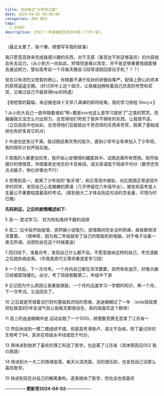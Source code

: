 ```yaml
---
title: 流水账之“少年班之路”
date: 2024-04-02 00:00:00
categories: 004 随记
tags:
  - STORY
description: 才码了一半就被遗忘的流水账（下次一定）。
---
```

（最近太累了，偷个懒，顺便写写我的故事）


我只愿意高效率完成我感兴趣的东西，对于无感（甚至达不到足够喜欢）的内容就会失去动力。（从小到大一向如此，矫情但是难以改变，并不是足够重要我就能够去被迫努力，譬如高考前一个月每天晚自习经常请假回家玩手机？？？）

现在只有浓烈又短暂的野心，伴随着不满于现状的骄傲和尊严。配得上野心的资本的获得遥遥无期。（好讨厌中上这个层次，让我被迫拥有着自己厌恶的夸赞和奖赏，又难过自己不能获得top的待遇）

【用短暂的篇幅，来迎接连续十天早八满课的即将结束。我的学习旅程 Story↓】

1
从小到大自己一直伴随着诸如“啊~要是xxx也这么爱学习就好了”之类的赞赏。而偏偏我又没怎么付出努力，总觉得他们夸到了我并不拥有的东西，让我很不适。
（之后初高中也如此，总觉得他们总能挑出千奇百怪的东西来夸奖，脱离了基础成绩也有好多其它的点）

2
中途也迸发过不满，我试图逃离优秀的层次，直到小学毕业有幸加入了少年班，我的隐形计划开始实施。

3
周围的人都更加优秀，我开始心安理得的藏匿其中，试图逃离所有赞扬。刚开始摆烂的很惬意，伴随着政史地生的卡及格线，语文英语低于班级平均分（数学还有点点脑子，物化好像也不行）

4
而等到高一，脱离了少年班的“象牙塔”，和正常高中接轨，对比周围正常途径升学的同学，发现自己心态稚嫩的离谱（几乎停留在六年级毕业）。被告知高考是人生最公平重要程度最高的考试。（直到我大二才体会到这句话的含金量，可惜为时已晚）

**先码到这，之后的剧情概述如下:**

5
高一: 尝试学习， 较为轻松维持不戳的成绩

6
高二: 后半段开始疫情，突然被小说吸引，疫情期间完全没听网课，昼夜颠倒浑浑噩噩。
（很神奇，因为我二年级就有了自己的智能机和电脑，对于电子设备一直无所谓，没想到会在这个时候着迷）

7
回归线下，准备月考，发现自己什么都不会。不愿意接纳这样的自己，考完语数之后就称病逃离。（毕竟我乖巧又尊师重道爱学习捏）

8
一个月后，下一次月考。一个月内自己都在浑浑噩噩，突然有些迷茫，好像大脑已经被腐蚀僵化。出分，考了班级倒数第二，年级中下游

9
忘记因为什么原因让我重振旗鼓，一个月内迅速学习一学期的知识，再一个月，下一次考试。又追回去了。

10
之后就是凭借着没打好的基础和迟钝的思维，迷迷糊糊过了一年 （srds班级里轻松惬意的5年友谊气氛让我每天都很自在，真的很喜欢这个群体）

11
高三的迷迷糊糊中途 运动会跑了一个1500，顺便数竞赛无意拿了江苏省一

12
然后快进到一模二模成绩不错，但是高考滑铁卢，语文不及格，除了最讨厌的生物考了94，其余在班级水平线或低于均分。

13
再快进到抛弃了喜欢的理工科选了医学，也逃离了江苏省（具体原因见002 我の医路）

14
快进到大一大二的情绪低落，每天以泪洗面，活的很压抑，也发现自己没那么喜欢医学。

15
快进到现在对自己的解离重构，逐渐接纳了医学，但也没也很喜欢

—————**更新至2024-04-02**——————
